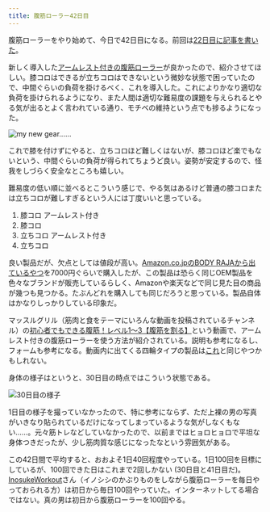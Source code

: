 ```yaml
---
title: 腹筋ローラー42日目
---
```

腹筋ローラーをやり始めて、今日で42日目になる。前回は[22日目に記事を書いた](https://r7kamura.com/articles/2022-06-10-abroller)。

新しく導入した[アームレスト付きの腹筋ローラー](https://www.amazon.co.jp/dp/B091DVYKXJ)が良かったので、紹介させてほしい。膝コロはできるが立ちコロはできないという微妙な状態で困っていたので、中間ぐらいの負荷を掛けるべく、これを導入した。これによりかなり適切な負荷を掛けられるようになり、また人間は適切な難易度の課題を与えられるとやる気が出るとよく言われている通り、モチベの維持という点でも捗るようになった。

![](https://lh3.googleusercontent.com/docs/ADP-6oG3iQh9qt9Pmc5NCa1LvALhtHJs4ibrHREHs2AVQmpqVDu_OMpR0XZtZQwGgWsOhkMkegeort-FVO_Tth1BhpO7BuGzu3RysMRzNknsT02U6V91M4U1WcnLz50b14s1XbVojfLpr2WWQqFIZ_TX5GLOJVTmHEnmv7Isp7LpTrQfJ6sj0AoUCodnqA3TAlVEtX28OnOJrQo8cQuXu-gfznEAMG6ye9im2mEJxzE0p37ETWetGVe9HhCCFs8O1VlxOEuQMLBAYnKIpnicnBKFRSPPfaRCRlgXPtAjuJVDxcUkPVP8or7RIorMsDZjqqVUd9W0pwTqRGb5Ai236rUsqvB3oZi79KqsFUzjC_xM6xNbwOny-91lHPvbJynerSzOvazATV__6sb9tbVRGiPOc3aEY0KgzcoG6UlJ6yWhsCGvEPWiNg5MomvSYKDuJqtEWm2uf1rQg26bKmrXM31W7DWF96LDmGs5XtAUudGwIfbRTclY-AHlOnpD9VeRG3JckXyVY4I8nTYQFtXpoeJLq1BekMTL2TZ9O4uEoPcgQpUvOcpTPXmVUyKM-dN-Zf8OBqFmQodWY3yfr_qYWMNUzsZf34UQsv-FfmR-Hov5-9AiJCZKEyi9jgT810Q8-aZWgozj9HSt26E6Md4pnBg2Q2BIWaMFkiCNx42feRRslJjBkJm_rCm_CKUW2mW1S41MyBFa_tVgnJp4iRUKeqgnbLHb2eHGyHisbW4i2MJYvxhs0drhQYO198AXugh7qeZ5RxcWXV2tRnFbk3Pl6BHR8vL9fMCKuiK_sOpbuhM8l2cnJCtnvtGKPiI3tE55V7h-A39qziacPsg4-K5Yth4SEwVMjDpnJDARWiCT_EsaMd-U4A35eCH2Po2ONsgar1NCjnOzXQ2XfWYzGio8_zKkqX9cyOcHU7OvH_Kp0lELV71Lv6Ef_0hywShkuBrddlrQO5au1Zy2YJ0iOCMcD5XMDcwM_pIm923XcBnfS_CWHGeJxDQr9tCjw806liZaqZfKpFRYAm9uYaLxJ-zq8LZmR2fngL13SmJtNeFtkfplXCcxlOz0zrrcAgc8vcePZtoexOOK--9BnUx19gUs2Eq3_NeTwcYj0AAf181ZLBNiAQ7kHaqG4NL4tSHLSJgTZ_iHLYGmrinAY6YJb3OrPn-4LKeZfD8R6N3grQ89qNTIhuitRCRho6qyt182SYa1bqY3hYXWov0_Yy2INNS4hthkDclcYweBc9Rt0REvGgZc_irr92QG7A "my new gear......")

これで膝を付けずにやると、立ちコロほど難しくはないが、膝コロほど楽でもないという、中間ぐらいの負荷が得られてちょうど良い。姿勢が安定するので、怪我をしづらく安全なところも嬉しい。

難易度の低い順に並べるとこういう感じで、やる気はあるけど普通の膝コロまたは立ちコロが難しすぎるという人には丁度いいと思っている。

1.  膝コロ アームレスト付き
2.  膝コロ
3.  立ちコロ アームレスト付き
4.  立ちコロ

良い製品だが、欠点としては値段が高い。[Amazon.co.jpのBODY RAJAから出ているやつ](https://www.amazon.co.jp/dp/B091DVYKXJ)を7000円ぐらいで購入したが、この製品は恐らく同じOEM製品を色々なブランドが販売しているらしく、Amazonや楽天などで同じ見た目の商品が幾つも見つかる。たぶんどれを購入しても同じだろうと思っている。製品自体はかなりしっかりしている印象だ。

マッスルグリル（筋肉と食をテーマにいろんな動画を投稿されているチャンネル）の[初心者でもできる腹筋！レベル1〜3【腹筋を割る】](https://www.youtube.com/watch?v=5Ie0jGMgzto&list=PLJWXeNPGozjtVGumqcAacWnJxX7YsNo4e&index=5&t=240s)という動画で、アームレスト付きの腹筋ローラーを使う方法が紹介されている。説明も参考になるし、フォームも参考になる。動画内に出てくる四輪タイプの製品は[これ](https://www.amazon.co.jp/dp/B09HKXMRL8)と同じやつかもしれない。

身体の様子はというと、30日目の時点ではこういう状態である。

![](https://lh3.googleusercontent.com/docs/ADP-6oGwTdZgGS4xDTNABP2GdjBGxOMUjlbPw2_HqJ7fcECofyFU_2AjG3KaKHsUjbrBgWADbpvkhyzvpKCpJ1xspKvAgnXQ9E6_SsZEzD-iobd6Op_kExhwm1mZnlhg_3X7QjMf_yjXJpCgfqvEmHmvQK17jucKeDDMeXP34DxqTH5G3b-azT4tTOjmyG9SP4mxeUGo3yodgZDKIDInInCsmF7gY5yXrrLJwbEmDuHOL2oEgRJYnVDgituOv2i50uZloeIa2__UIKsXxI-NaLVahOzL9CxGpzLoBKn9ClAENoZGJ7JDkAinGIJfAoRLxH4JATpwFkYzwKtUbQbYYxouFG86R9VNf2_LBLtI-RVf52PUrY8XsK0RcA_sTUcvwSc0hgaTa85b0ZlJScLWdgGQHfXkNltrOyoBw2uVtrzspaCDBVMk6V6o8EfO1tNg3ijld10NqbWSIdCboZdchXhmU3EgJtZTQ6c8eaxcta7ZcfGj7MRZUb6oMDVL65bx8j-U8-ISQc6-x_yoOT87t8T247allmsK_mjNJk_mDbOodKyxaT6Seg5SLhlz0c3G4uRKEYQkKcdbrrScW07xdHLGcso6hpbJ_pw8CsdgIyY4yIZK7JAxHBpLLSJF_o1WkaYz4mVx1_UeaIv9DPKdfvl4zmLVGHlpocWUST8guJeHaxhQV36xheb1ILhn0R1iaZZ-8MW9wFcStEj1iTG1vNpdFGdeAP4pRKQTtpKZemF3CPNTjFNIO1knPWQ3-G5vMZSXsgKOYuLwGL4r_0EGOw4rFmFMx_Aq_eQ77fq1jL0stPq5ukWrBmt37i67D7GmXm0CjVNC3WOUabempHQmbKagy-Odk287Vsj_SuOyZnhD-lizdRhy9mJP02O7SWy_pZy1njCRqiUDMeNvSX5hT2PnVlzqfsifQf5crC17GXHKsupY4iu7PGtIACdjU-AYrCjH4h4bzZIRT11tKDeZFoph4QiEgSdBYI_KDhKkOVuZnHrU-mrsJiTMztxBMgYxxHaf9BaN4mcKBCIPbasM3MEqDbSWHL8o5snnO3cEOaCCoZdvjYkgjDpxD2XRUrrjENvVy0Eg6xz0YoNTTQ_w_KyjHKkH0DYKe_E6Hhs7sdVkXBZpsCNM9zZ9WHJP7BjSUo26fYS9wUMdPSmqpiuTxHt4mx5O7BvMH0kmVEiQf3CePaPxIDJ0tC7DtCSocovAEdYAajfPXaP-RVxFUL48gfpV1ge9MDvMKdztHr22ti08T-cWPw9jdA "30日目の様子")

1日目の様子を撮っていなかったので、特に参考にならず、ただ上裸の男の写真がいきなり貼られているだけになってしまっているような気がしなくもない……。元々筋トレなどしていなかったので、以前まではヒョロヒョロで平坦な身体つきだったが、少し筋肉質な感じになったなという雰囲気がある。

この42日間で平均すると、おおよそ1日40回程度やっている。1日100回を目標にしているが、100回できた日はこれまで2回しかない (30日目と41日目だ)。[InosukeWorkout](https://twitter.com/InosukeWorkout)さん（イノシシのかぶりものをしながら腹筋ローラーを毎日やっておられる方）は初日から毎日100回やっていた。インターネットしてる場合ではない。真の男は初日から腹筋ローラーを100回やる。
